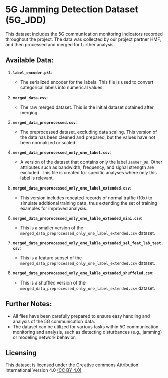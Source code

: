 # 5G Jamming Detection Dataset (5G_JDD)

This dataset includes the 5G communication monitoring indicators recorded throughout the project. The data was collected by our project partner HMF, and then processed and merged for further analysis.

## Available Data:

1. **`label_encoder.pkl`**:  
   - The serialized encoder for the labels. This file is used to convert categorical labels into numerical values.

2. **`merged_data.csv`**:  
   - The raw merged dataset. This is the initial dataset obtained after merging.

3. **`merged_data_preprocessed.csv`**:  
   - The preprocessed dataset, excluding data scaling. This version of the data has been cleaned and prepared, but the values have not been normalized or scaled.

4. **`merged_data_preprocessed_only_one_label.csv`**:  
   - A version of the dataset that contains only the label `Jammer_On`. Other attributes such as bandwidth, frequency, and signal strength are excluded. This file is created for specific analyses where only this label is relevant.

5. **`merged_data_preprocessed_only_one_label_extended.csv`**:  
   - This version includes repeated records of normal traffic (10x) to simulate additional training data, thus extending the set of training examples for improved analysis.

6. **`merged_data_preprocessed_only_one_lable_extended_mini.csv`**:  
   - This is a smaller version of the `merged_data_preprocessed_only_one_label_extended.csv` dataset.

7. **`merged_data_preprocessed_only_one_lable_extended_sel_feat_lab_test.csv`**:  
   - This is a feature subset of the `merged_data_preprocessed_only_one_label_extended.csv` dataset.

8. **`merged_data_preprocessed_only_one_lable_extended_shuffeled.csv`**:  
   - This is a shuffled version of the `merged_data_preprocessed_only_one_label_extended.csv` dataset.

## Further Notes:

- All files have been carefully prepared to ensure easy handling and analysis of the 5G communication data.
- The dataset can be utilized for various tasks within 5G communication monitoring and analysis, such as detecting disturbances (e.g., jamming) or modeling network behavior.

## Licensing

This dataset is licensed under the Creative commons Attribution International 
Version 4.0 [(CC BY 4.0)](https://github.com/daisy-field/datasets/blob/main/LICENSE.txt)